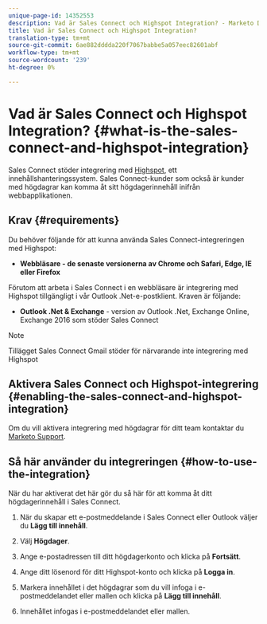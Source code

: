 ```yaml
---
unique-page-id: 14352553
description: Vad är Sales Connect och Highspot Integration? - Marketo Docs - produktdokumentation
title: Vad är Sales Connect och Highspot Integration?
translation-type: tm+mt
source-git-commit: 6ae882dddda220f7067babbe5a057eec82601abf
workflow-type: tm+mt
source-wordcount: '239'
ht-degree: 0%

---
```



# Vad är Sales Connect och Highspot Integration? {#what-is-the-sales-connect-and-highspot-integration}

Sales Connect stöder integrering med [Highspot](https://www.highspot.com/), ett innehållshanteringssystem. Sales Connect-kunder som också är kunder med högdagrar kan komma åt sitt högdagerinnehåll inifrån webbapplikationen.

## Krav {#requirements}

Du behöver följande för att kunna använda Sales Connect-integreringen med Highspot:

* **Webbläsare - de senaste versionerna av Chrome och Safari, Edge, IE eller Firefox**

Förutom att arbeta i Sales Connect i en webbläsare är integrering med Highspot tillgängligt i vår Outlook .Net-e-postklient. Kraven är följande:

* **Outlook .Net &amp; Exchange**  - version av Outlook .Net, Exchange Online, Exchange 2016 som stöder Sales Connect

>[!NOTE]
>
>Tillägget Sales Connect Gmail stöder för närvarande inte integrering med Highspot

## Aktivera Sales Connect och Highspot-integrering {#enabling-the-sales-connect-and-highspot-integration}

Om du vill aktivera integrering med högdagrar för ditt team kontaktar du [Marketo Support](https://nation.marketo.com/t5/Support/ct-p/Support#).

## Så här använder du integreringen {#how-to-use-the-integration}

När du har aktiverat det här gör du så här för att komma åt ditt högdagerinnehåll i Sales Connect.

1. När du skapar ett e-postmeddelande i Sales Connect eller Outlook väljer du **Lägg till innehåll**.

1. Välj **Högdager**.

1. Ange e-postadressen till ditt högdagerkonto och klicka på **Fortsätt**.

1. Ange ditt lösenord för ditt Highspot-konto och klicka på **Logga in**.

1. Markera innehållet i det högdagrar som du vill infoga i e-postmeddelandet eller mallen och klicka på **Lägg till innehåll**.

1. Innehållet infogas i e-postmeddelandet eller mallen.
